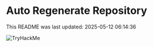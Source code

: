 # Auto Regenerate Repository

This README was last updated: 2025-05-12 06:14:36

 ![TryHackMe](https://tryhackme.com/badge/533634)